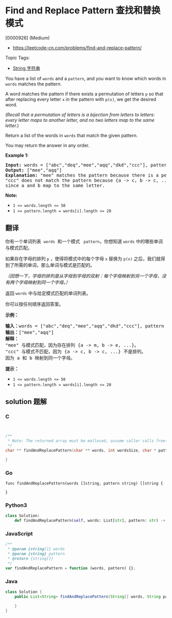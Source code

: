 # Find and Replace Pattern 查找和替换模式

[0000926] (Medium)

- https://leetcode-cn.com/problems/find-and-replace-pattern/

Topic Tags:

- [String 字符串](https://leetcode-cn.com/tag/string/)

You have a list of `words` and a `pattern`, and you want to know which words in `words` matches the pattern.

A word matches the pattern if there exists a permutation of letters `p` so that after replacing every letter `x` in the pattern with `p(x)`, we get the desired word.

(_Recall that a permutation of letters is a bijection from letters to letters: every letter maps to another letter, and no two letters map to the same letter._)

Return a list of the words in `words` that match the given pattern.

You may return the answer in any order.

**Example 1:**

<pre><strong>Input: </strong>words = <span id="example-input-1-1">["abc","deq","mee","aqq","dkd","ccc"]</span>, pattern = <span id="example-input-1-2">"abb"</span>
<strong>Output: </strong><span id="example-output-1">["mee","aqq"]</span>
<strong><span>Explanation: </span></strong>"mee" matches the pattern because there is a permutation {a -&gt; m, b -&gt; e, ...}. 
"ccc" does not match the pattern because {a -&gt; c, b -&gt; c, ...} is not a permutation,
since a and b map to the same letter.</pre>

**Note:**

- `1 <= words.length <= 50`
- `1 <= pattern.length = words[i].length <= 20`

## 翻译

你有一个单词列表  `words`  和一个模式   `pattern`，你想知道 `words` 中的哪些单词与模式匹配。

如果存在字母的排列 `p` ，使得将模式中的每个字母 `x` 替换为 `p(x)` 之后，我们就得到了所需的单词，那么单词与模式是匹配的。

_（回想一下，字母的排列是从字母到字母的双射：每个字母映射到另一个字母，没有两个字母映射到同一个字母。）_

返回 `words` 中与给定模式匹配的单词列表。

你可以按任何顺序返回答案。

**示例：**

<pre><strong>输入：</strong>words = ["abc","deq","mee","aqq","dkd","ccc"], pattern = "abb"
<strong>输出：</strong>["mee","aqq"]
<strong>解释：
</strong>"mee" 与模式匹配，因为存在排列 {a -&gt; m, b -&gt; e, ...}。
"ccc" 与模式不匹配，因为 {a -&gt; c, b -&gt; c, ...} 不是排列。
因为 a 和 b 映射到同一个字母。</pre>

**提示：**

- `1 <= words.length <= 50`
- `1 <= pattern.length = words[i].length <= 20`

## solution 题解

### C

```c


/**
 * Note: The returned array must be malloced, assume caller calls free().
 */
char ** findAndReplacePattern(char ** words, int wordsSize, char * pattern, int* returnSize){

}


```

### Go

```golang
func findAndReplacePattern(words []string, pattern string) []string {

}
```

### Python3

```python
class Solution:
    def findAndReplacePattern(self, words: List[str], pattern: str) -> List[str]:

```

### JavaScript

```javascript
/**
 * @param {string[]} words
 * @param {string} pattern
 * @return {string[]}
 */
var findAndReplacePattern = function (words, pattern) {};
```

### Java

```java
class Solution {
    public List<String> findAndReplacePattern(String[] words, String pattern) {

    }
}
```
